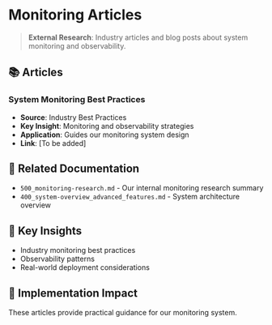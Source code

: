 <!-- CONTEXT_REFERENCE: 400_context-priority-guide.md -->
<!-- MODULE_REFERENCE: 400_deployment-environment-guide.md -->
<!-- MODULE_REFERENCE: 400_system-overview.md -->

# Monitoring Articles

> **External Research**: Industry articles and blog posts about system monitoring and observability.

## 📚 **Articles**

### **System Monitoring Best Practices**
- **Source**: Industry Best Practices
- **Key Insight**: Monitoring and observability strategies
- **Application**: Guides our monitoring system design
- **Link**: [To be added]

## 🔗 **Related Documentation**
- `500_monitoring-research.md` - Our internal monitoring research summary
- `400_system-overview_advanced_features.md` - System architecture overview

## 📖 **Key Insights**
- Industry monitoring best practices
- Observability patterns
- Real-world deployment considerations

## 🎯 **Implementation Impact**
These articles provide practical guidance for our monitoring system.
